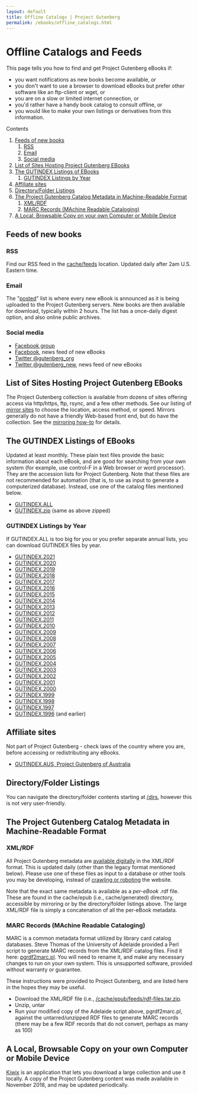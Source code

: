 ```yaml
---
layout: default
title: Offline Catalogs | Project Gutenberg
permalink: /ebooks/offline_catalogs.html
---
```


Offline Catalogs and Feeds
==========================

This page tells you how to find and get Project Gutenberg eBooks if:
- you want notifications as new books become available, or
- you don't want to use a browser to download eBooks but prefer other software like an ftp-client or wget, or
- you are on a slow or limited internet connection, or
- you'd rather have a handy book catalog to consult offline, or
- you would like to make your own listings or derivatives from this information.

<div class="contents">
Contents
<ol>
<li><a href="#feeds-of-new-books">Feeds of new books</a>
<ol class="inner_1">
<li><a href="#rss">RSS</a></li>
<li><a href="#email">Email</a></li>
<li><a href="#social-media">Social media</a></li>
</ol>
</li>
<li><a href="#list-of-sites-hosting-project-gutenberg-ebooks">List of Sites Hosting Project Gutenberg EBooks</a></li>
<li><a href="#the-gutindex-listings-of-ebooks">The GUTINDEX Listings of EBooks</a>
<ol class="inner_1">
<li><a href="#gutindex-listings-by-year">GUTINDEX Listings by Year</a></li>
</ol>
</li>
<li><a href="#affiliate-sites">Affiliate sites</a></li>
<li><a href="#directoryfolder-listings">Directory/Folder Listings</a></li>
<li><a href="#the-project-gutenberg-catalog-metadata-in-machine-readable-format">The Project Gutenberg Catalog Metadata in Machine-Readable Format</a>
<ol class="inner_1">
<li><a href="#xmlrdf">XML/RDF</a></li>
<li><a href="#marc-records-machine-readable-cataloging">MARC Records (MAchine Readable Cataloging)</a></li>
</ol>
</li>
<li><a href="#a-local-browsable-copy-on-your-own-computer-or-mobile-device">A Local, Browsable Copy on your own Computer or Mobile Device</a></li>

</ol>
</div>

## Feeds of new books

### RSS

Find our RSS feed in the [cache/feeds](/cache/epub/feeds/today.rss) location. Updated daily after 2am U.S. Eastern time.

### Email

The "[posted](https://lists.pglaf.org/mailman/listinfo/posted)" list is where every new eBook is announced as it is being uploaded to the Project Gutenberg servers. New books are then available for download, typically within 2 hours. The list has a once-daily digest option, and also online public archives.

### Social media

* [Facebook group](https://www.facebook.com/project.gutenberg)
* [Facebook](https://www.facebook.com/gutenberg.new), news feed of new eBooks
* [Twitter @gutenberg_org](https://twitter.com/gutenberg_org)
* [Twitter @gutenberg_new](https://twitter.com/gutenberg_new), news feed of new eBooks

## List of Sites Hosting Project Gutenberg EBooks

The Project Gutenberg collection is available from dozens of sites offering access via http/https, ftp, rsync, and a few other methods. See our listing of [mirror sites](/dirs/MIRRORS.ALL) to choose the location, access method, or speed.  Mirrors generally do not have a friendly Web-based front end, but do have the collection.  See the [mirroring how-to](/help/mirroring.html) for details.

## The GUTINDEX Listings of EBooks

Updated at least monthly.  These plain text files provide the basic information about each eBook, and are good for searching from your own system (for example, use control-F in a Web browser or word processor). They are the accession lists for Project Gutenberg. Note that these files are not recommended for automation (that is, to use as input to generate a computerized database). Instead, use one of the catalog files mentioned below.

* [GUTINDEX.ALL](/dirs/GUTINDEX.ALL)
* [GUTINDEX.zip](/dirs/GUTINDEX.zip) (same as above zipped)

### GUTINDEX Listings by Year

If GUTINDEX.ALL is too big for you or you prefer separate annual lists, you can download GUTINDEX files by year.

<div class="search_category">
 <ul>
  <li><a href="/dirs/GUTINDEX.2020">GUTINDEX.2021</a></li>
  <li><a href="/dirs/GUTINDEX.2020">GUTINDEX.2020</a></li>
  <li><a href="/dirs/GUTINDEX.2019">GUTINDEX.2019</a></li>
  <li><a href="/dirs/GUTINDEX.2018">GUTINDEX.2018</a></li>
  <li><a href="/dirs/GUTINDEX.2017">GUTINDEX.2017</a></li>
  <li><a href="/dirs/GUTINDEX.2016">GUTINDEX.2016</a></li>
  <li><a href="/dirs/GUTINDEX.2015">GUTINDEX.2015</a></li>
  <li><a href="/dirs/GUTINDEX.2014">GUTINDEX.2014</a></li>
  <li><a href="/dirs/GUTINDEX.2013">GUTINDEX.2013</a></li>
  <li><a href="/dirs/GUTINDEX.2012">GUTINDEX.2012</a></li>
  <li><a href="/dirs/GUTINDEX.2011">GUTINDEX.2011</a></li>
  <li><a href="/dirs/GUTINDEX.2010">GUTINDEX.2010</a></li>
  <li><a href="/dirs/GUTINDEX.2009">GUTINDEX.2009</a></li>
  <li><a href="/dirs/GUTINDEX.2008">GUTINDEX.2008</a></li>
  <li><a href="/dirs/GUTINDEX.2007">GUTINDEX.2007</a></li>
  <li><a href="/dirs/GUTINDEX.2006">GUTINDEX.2006</a></li>
  <li><a href="/dirs/GUTINDEX.2005">GUTINDEX.2005</a></li>
  <li><a href="/dirs/GUTINDEX.2004">GUTINDEX.2004</a></li>
  <li><a href="/dirs/GUTINDEX.2003">GUTINDEX.2003</a></li>
  <li><a href="/dirs/GUTINDEX.2002">GUTINDEX.2002</a></li>
  <li><a href="/dirs/GUTINDEX.2001">GUTINDEX.2001</a></li>
  <li><a href="/dirs/GUTINDEX.2000">GUTINDEX.2000</a></li>
  <li><a href="/dirs/GUTINDEX.1999">GUTINDEX.1999</a></li>
  <li><a href="/dirs/GUTINDEX.1998">GUTINDEX.1998</a></li>
  <li><a href="/dirs/GUTINDEX.1997">GUTINDEX.1997</a></li>
  <li><a href="/dirs/GUTINDEX.1996">GUTINDEX.1996</a> (and earlier)</li>
 </ul>
</div>

## Affiliate sites

Not part of Project Gutenberg - check laws of the country where you are, before accessing or redistributing any eBooks.

<div class="search_category">
 <ul>
  <li><a href="/dirs/GUTINDEX.AUS">GUTINDEX.AUS, Project Gutenberg of Australia</a></li>
 </ul>
</div>

## Directory/Folder Listings

You can navigate the directory/folder contents starting at [/dirs](/dirs), however this is not very user-friendly.

## The Project Gutenberg Catalog Metadata in Machine-Readable Format

### XML/RDF 

All Project Gutenberg metadata are [available digitally](/cache/epub/feeds/) in the XML/RDF format. This is updated daily (other than the legacy format mentioned below). Please use one of these files as input to a database or other tools you may be developing, instead of [crawling or roboting](/policy/robot_access.html) the website.

Note that the exact same metadata is available as a *per-eBook* .rdf file. These are found in the cache/epub (i.e., cache/generated) directory, accessible by mirroring or by the directory/folder listings above. The large XML/RDF file is simply a concatenation of all the per-eBook metadata.

### MARC Records (MAchine Readable Cataloging)

MARC is a common metadata format utilized by library card catalog databases. Steve Thomas of the University of Adelaide provided a Perl script to generate MARC records from the XML/RDF catalog files. Find it here: [pgrdf2marc.pl](/gutenberg/pgrdf2marc.pl.txt). You will need to rename it, and make any necessary changes to run on your own system. This is unsupported software, provided without warranty or guarantee.

These instructions were provided to Project Gutenberg, and are listed here in the hopes they may be useful. 

- Download the XML/RDF file (i.e., [/cache/epub/feeds/rdf-files.tar.zip](/cache/epub/feeds/rdf-files.tar.zip).
- Unzip, untar
- Run your modified copy of the Adelaide script above, pgrdf2marc.pl, against the untarred/unzipped RDF files to generate MARC records (there may be a few RDF records that do not convert, perhaps as many as 100)

## A Local, Browsable Copy on your own Computer or Mobile Device
[Kiwix](https://wiki.kiwix.org/wiki/Content) is an application that lets you download a large collection and use it locally.  A copy of the Project Gutenberg content was made available in November 2018, and may be updated periodically.
